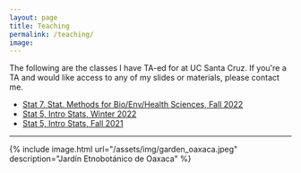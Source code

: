 ```yaml
---
layout: page
title: Teaching
permalink: /teaching/
image:
---
```


The following are the classes I have TA-ed for at UC Santa Cruz.
If you're a TA and would like access to any of my slides or materials, please contact me.

* [Stat 7, Stat. Methods for Bio/Env/Health Sciences, Fall 2022](/2022/09/23/stat7-f22)
* [Stat 5, Intro Stats, Winter 2022](/2022/01/14/stat5-w22)
* [Stat 5, Intro Stats, Fall 2021](/2021/09/05/stat5-f21/)


***

{% include image.html url="/assets/img/garden_oaxaca.jpeg" description="Jardín Etnobotánico de Oaxaca" %}
